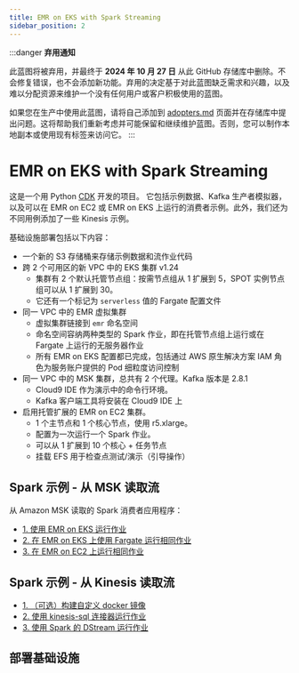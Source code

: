 ```yaml
---
title: EMR on EKS with Spark Streaming
sidebar_position: 2
---
```


:::danger
**弃用通知**

此蓝图将被弃用，并最终于 **2024 年 10 月 27 日** 从此 GitHub 存储库中删除。不会修复错误，也不会添加新功能。弃用的决定基于对此蓝图缺乏需求和兴趣，以及难以分配资源来维护一个没有任何用户或客户积极使用的蓝图。

如果您在生产中使用此蓝图，请将自己添加到 [adopters.md](https://github.com/awslabs/data-on-eks/blob/main/ADOPTERS.md) 页面并在存储库中提出问题。这将帮助我们重新考虑并可能保留和继续维护蓝图。否则，您可以制作本地副本或使用现有标签来访问它。
:::

# EMR on EKS with Spark Streaming

这是一个用 Python [CDK](https://docs.aws.amazon.com/cdk/latest/guide/home.html) 开发的项目。
它包括示例数据、Kafka 生产者模拟器，以及可以在 EMR on EC2 或 EMR on EKS 上运行的消费者示例。此外，我们还为不同用例添加了一些 Kinesis 示例。

基础设施部署包括以下内容：
- 一个新的 S3 存储桶来存储示例数据和流作业代码
- 跨 2 个可用区的新 VPC 中的 EKS 集群 v1.24
    - 集群有 2 个默认托管节点组：按需节点组从 1 扩展到 5，SPOT 实例节点组可以从 1 扩展到 30。
    - 它还有一个标记为 `serverless` 值的 Fargate 配置文件
- 同一 VPC 中的 EMR 虚拟集群
    - 虚拟集群链接到 `emr` 命名空间
    - 命名空间容纳两种类型的 Spark 作业，即在托管节点组上运行或在 Fargate 上运行的无服务器作业
    - 所有 EMR on EKS 配置都已完成，包括通过 AWS 原生解决方案 IAM 角色为服务账户提供的 Pod 细粒度访问控制
- 同一 VPC 中的 MSK 集群，总共有 2 个代理。Kafka 版本是 2.8.1
    - Cloud9 IDE 作为演示中的命令行环境。
    - Kafka 客户端工具将安装在 Cloud9 IDE 上
- 启用托管扩展的 EMR on EC2 集群。
    - 1 个主节点和 1 个核心节点，使用 r5.xlarge。
    - 配置为一次运行一个 Spark 作业。
    - 可以从 1 扩展到 10 个核心 + 任务节点
    - 挂载 EFS 用于检查点测试/演示（引导操作）

## Spark 示例 - 从 MSK 读取流
从 Amazon MSK 读取的 Spark 消费者应用程序：

* [1. 使用 EMR on EKS 运行作业](#1-submit-a-job-with-emr-on-eks)
* [2. 在 EMR on EKS 上使用 Fargate 运行相同作业](#2-emr-on-eks-with-fargate)
* [3. 在 EMR on EC2 上运行相同作业](#3-optional-submit-step-to-emr-on-ec2)

## Spark 示例 - 从 Kinesis 读取流
* [1. （可选）构建自定义 docker 镜像](#1-optional-build-custom-docker-image)
* [2. 使用 kinesis-sql 连接器运行作业](#2-use-kinesis-sql-connector)
* [3. 使用 Spark 的 DStream 运行作业](#3-use-sparks-dstream)

## 部署基础设施
